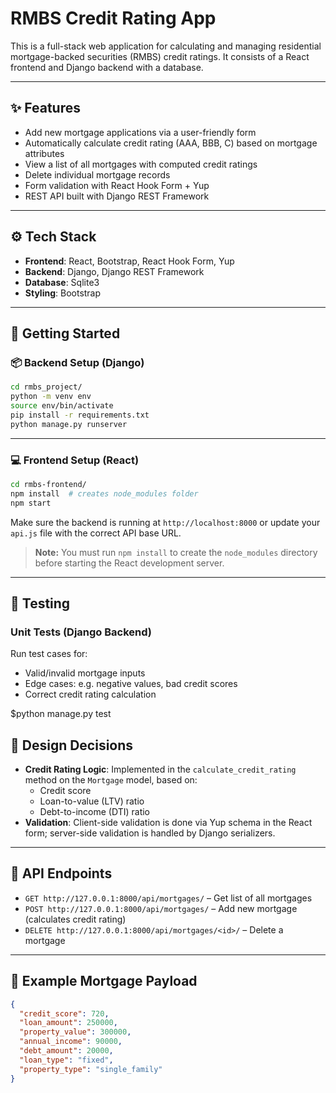 # RMBS Credit Rating App

This is a full-stack web application for calculating and managing residential mortgage-backed securities (RMBS) credit ratings. It consists of a React frontend and Django backend with a database.

---

## ✨ Features

- Add new mortgage applications via a user-friendly form
- Automatically calculate credit rating (AAA, BBB, C) based on mortgage attributes
- View a list of all mortgages with computed credit ratings
- Delete individual mortgage records
- Form validation with React Hook Form + Yup
- REST API built with Django REST Framework

---

## ⚙️ Tech Stack

- **Frontend**: React, Bootstrap, React Hook Form, Yup
- **Backend**: Django, Django REST Framework
- **Database**: Sqlite3
- **Styling**:  Bootstrap

---

## 🚀 Getting Started

### 📦 Backend Setup (Django)

```bash
cd rmbs_project/
python -m venv env
source env/bin/activate 
pip install -r requirements.txt
python manage.py runserver
```

---

### 💻 Frontend Setup (React)

```bash
cd rmbs-frontend/
npm install  # creates node_modules folder
npm start
```

Make sure the backend is running at `http://localhost:8000` or update your `api.js` file with the correct API base URL.

> **Note:** You must run `npm install` to create the `node_modules` directory before starting the React development server.

---

## 🧪 Testing

### Unit Tests (Django Backend)

Run test cases for:
- Valid/invalid mortgage inputs
- Edge cases: e.g. negative values, bad credit scores
- Correct credit rating calculation

$python manage.py test


## 🔐 Design Decisions

- **Credit Rating Logic**: Implemented in the `calculate_credit_rating` method on the `Mortgage` model, based on:
  - Credit score
  - Loan-to-value (LTV) ratio
  - Debt-to-income (DTI) ratio
- **Validation**: Client-side validation is done via Yup schema in the React form; server-side validation is handled by Django serializers.

---

## 📅 API Endpoints

- `GET http://127.0.0.1:8000/api/mortgages/` – Get list of all mortgages
- `POST http://127.0.0.1:8000/api/mortgages/` – Add new mortgage (calculates credit rating)
- `DELETE http://127.0.0.1:8000/api/mortgages/<id>/` – Delete a mortgage

---

## 📓 Example Mortgage Payload

```json
{
  "credit_score": 720,
  "loan_amount": 250000,
  "property_value": 300000,
  "annual_income": 90000,
  "debt_amount": 20000,
  "loan_type": "fixed",
  "property_type": "single_family"
}
```


